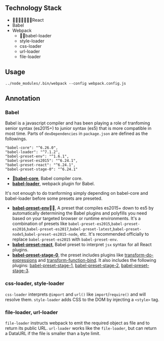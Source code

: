 ## Technology Stack
* React
* Babel
* Webpack
    * babel-loader
    * style-loader
    * css-loader
    * url-loader
    * file-loader
## Usage
```shell
../node_modules/.bin/webpack --config webpack.config.js
```
## Annotation
### Babel
Babel is a javascript compiler and has been playing a role of tranfoming senior syntax (es2015+) to junior syntax (es5) that is more compatible in most time.
Parts of `devDependencies` in `package.json` are defined as the followings.
```
"babel-core": "^6.26.0",
"babel-loader": "^7.1.2",
"babel-preset-env": "^1.6.1",
"babel-preset-es2015": "^6.24.1",
"babel-preset-react": "^6.24.1",
"babel-preset-stage-0": "^6.24.1"
```
* [**babel-core**](https://github.com/babel/babel/tree/master/packages/babel-core), Babel compiler core.
* [**babel-loader**](https://github.com/babel/babel-loader), webpack plugin for Babel.

It's not enough to do tranforming simply depending on babel-core and babel-loader before some presets are preseted.

* [**babel-preset-env**](https://babeljs.io/docs/plugins/preset-env/), A preset that compiles es2015+ down to es5 by automatically determining the Babel plugins and polyfills you need based on your targeted browser or runtime environments. It's a combination of presets like `babel-preset-es2015`,`babel-preset-es2016`,`babel-preset-es2017`,`babel-preset-latest`,`babel-preset-node5`,`babel-preset-es2015-node`, etc. It's recommended officially to replace `babel-preset-es2015` with `babel-preset-env`.
* [**babel-preset-react**](https://github.com/babel/babel/tree/master/packages/babel-preset-react), Babel preset to interpret `jsx` syntax for all React plugins.
* [**babel-preset-stage-0**](https://github.com/babel/babel/tree/master/packages/babel-preset-stage-0), the preset includes plugins like [transform-do-expressions](https://babeljs.io/docs/plugins/transform-do-expressions/) and [transform-function-bind](https://babeljs.io/docs/plugins/transform-function-bind/). It also includes the following plugins: [babel-preset-stage-1](https://babeljs.io/docs/plugins/preset-stage-1/), [babel-preset-stage-2](https://babeljs.io/docs/plugins/preset-stage-2/), [babel-preset-stage-3](https://babeljs.io/docs/plugins/preset-stage-3/).
### css-loader, style-loader
`css-loader` interprets `@import` and `url()` like `import`/`require()` and will resolve them. `style-loader` adds CSS to the DOM by injecting a `<style>` tag.
### file-loader, url-loader
`file-loader` instructs webpack to emit the required object as file and to return its public URL. `url-loader` works like the `file-loader`, but can return a DataURL if the file is smaller than a byte limit.
